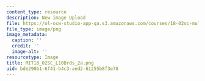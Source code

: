 ```yaml
---
content_type: resource
description: New image Upload
file: https://ol-ocw-studio-app-qa.s3.amazonaws.com/courses/18-02sc-multivariable-calculus-fall-2010/bde290b16f41b4c3aed261255b8f3e78_MIT18_02SC_L10Brds_2a.png
file_type: image/png
image_metadata:
  caption: ''
  credit: ''
  image-alt: ''
resourcetype: Image
title: MIT18_02SC_L10Brds_2a.png
uid: bde290b1-6f41-b4c3-aed2-61255b8f3e78
---
```

